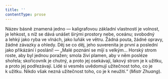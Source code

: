 ```yaml
---
title: ''
contentType: prose
---
```


<section>

Název básně znamená jedno — kaligrafovou základní vlastností je volnost, je lehkost, s níž se dává unášet širými prostory nebe, oceánu; svobodný a lehký jako ryba ve vlnách, jako luňák ve větru. Žádná pouta, žádné opravy, žádné závazky a ohledy. Děj se co děj, jeho suverenita je první a poslední jako přikázání i poslání! — „Malé poznání se míjí s velkým… Horský strom roste, aby byl jednou poražen; smola živí plamen, aby v něm posléze shořela; skořicovník je chutný, a proto jej osekávají, lakový strom je k užitku, a proto jej podřezávají. Lidé si vesměs uvědomují užitečnost toho, co je k užitku. Nikdo však nezná užitečnost toho, co je k neužití.“ (_Mistr_ _Zhuang_).

</section>
